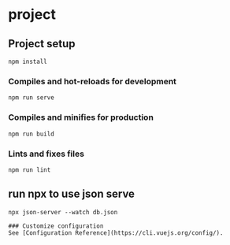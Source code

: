 # project

## Project setup

```
npm install
```

### Compiles and hot-reloads for development

```
npm run serve
```

### Compiles and minifies for production

```
npm run build
```

### Lints and fixes files

```
npm run lint
```

## run npx to use json serve

```
npx json-server --watch db.json

### Customize configuration
See [Configuration Reference](https://cli.vuejs.org/config/).
```
